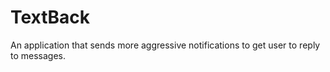 # TextBack
An application that sends more aggressive notifications to get user to reply to messages.
